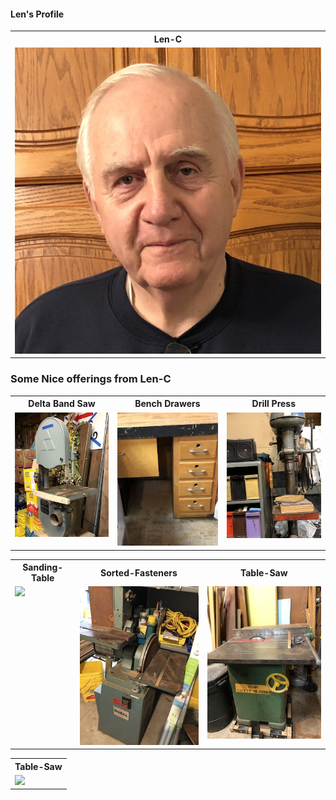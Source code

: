 ####  Len's Profile
<table>
  <tr>
    <th>Len-C</td>
  </tr>
  <tr>
      <td valign="top">
      <a href="./Profile.jpg">
      <img src="./Thumbnails/Profile-T.jpg">
      </a>
      </td
  <tr>
     
 </table>
 
### Some Nice offerings from Len-C
<table>
  <tr>
    <th>Delta Band Saw</td>
    <th>Bench Drawers</td>
    <th>Drill Press</td>
  </tr>
  <tr>
      <td valign="top">
      <a href="./Band-Saw.jpeg">
      <img src="./Thumbnails/Band-Saw-T.jpg">
      </a>
      </td>
      <td valign="top">
      <a href="./Bench-Drawers.jpeg">
      <img src="./Thumbnails/Bench-Drawers-T.jpg">
      </a>
      </td>
      <td valign="top">
       <a href="./Drill-Press.jpg">
      <img src="./Thumbnails/Drill-Press-T.jpg">
      </a>
      </td>
  </tr>
 </table>
 
 <table>
   <tr>
     <th>Sanding-Table</td>
     <th>Sorted-Fasteners</td>
     <th>Table-Saw</td>
   </tr>
   <tr>
       <td valign="top">
       <a href="./Sanding-Table.jpeg">
       <img src="./Thumbnails/Sanding-Table.jpg">
       </a>
       </td>
       <td valign="top">
       <a href="./Sanding-Table.jpeg">
       <img src="./Thumbnails/Sanding-Table-T.jpg">
       </a>
       </td>
       <td valign="top">
        <a href="./Table-Saw.jpeg">
       <img src="./Thumbnails/Table-Saw-T.jpg">
       </a>
       </td>
   </tr>
  </table>
  
 <table>
   <tr>
     <th>Table-Saw</td>
   </tr>
   <tr>
       <td valign="top">
       <a href="./Workbench.jpeg">
       <img src="./Thumbnails/Workbench.jpg">
       </a>
       </td>
       </tr>
  </table>
